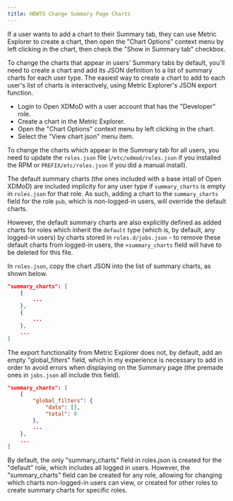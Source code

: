 ```yaml
---
title: HOWTO Change Summary Page Charts
---
```


If a user wants to add a chart to their Summary tab, they can use Metric Explorer to create a chart,
then open the "Chart Options" context menu by left clicking in the chart, then check the "Show in Summary
tab" checkbox.

To change the charts that appear in users' Summary tabs by default, you'll need to create
a chart and add its JSON definition to a list of summary charts for each user type.
The easiest way to create a chart to add to each user's list of charts is interactively, 
using Metric Explorer's JSON export function.

* Login to Open XDMoD with a user account that has the "Developer" role.
* Create a chart in the Metric Explorer.
* Open the "Chart Options" context menu by left clicking in the chart.
* Select the "View chart json" menu item.

To change the charts which appear in the Summary tab for all users, you need to update the
`roles.json` file (`/etc/xdmod/roles.json` if you installed the RPM or
`PREFIX/etc/roles.json` if you did a manual install).

The default summary charts (the ones included with a base intall of Open XDMoD) are included implicity 
for any user type if `summary_charts` is empty in `roles.json` for that role. As such, 
adding a chart to the `summary_charts` field for the role `pub`, which is non-logged-in users,
will override the default charts.

However, the default summary charts are also explicitly defined as added charts
for roles which inherit the `default` type (which is, by default, any logged-in users) 
by charts stored in `roles.d/jobs.json` - to remove these default charts from logged-in users,
the `+summary_charts` field will have to be deleted for this file.

In `roles.json`, copy the chart JSON into the list of summary charts, as shown below.

```json
"summary_charts": [
    {
        ...
    },
    {
        ...
    },
    ...
]
```

The export functionality from Metric Explorer does not, by default,
add an empty "global_filters" field, which in my experience is necessary to 
add in order to avoid errors when displaying on the Summary page 
(the premade ones in `jobs.json` all include this field).

```json
"summary_charts": [
    {
        "global_filters": {
            "data": [],
            "total": 0
        },
        ...
    },
    ...
]
```

By default, the only "summary_charts" field in roles.json is created for the "default" role,
which includes all logged in users. However, the "summary_charts" field can be created for any role,
allowing for changing which charts non-logged-in users can view, or created for other roles
to create summary charts for specific roles. 